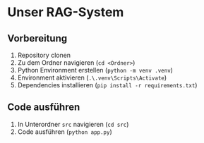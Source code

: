 # Unser RAG-System

## Vorbereitung

1. Repository clonen
2. Zu dem Ordner navigieren (`cd <Ordner>`)
3. Python Environment erstellen (`python -m venv .venv`)
4. Environment aktivieren (`.\.venv\Scripts\Activate`)
5. Dependencies installieren (`pip install -r requirements.txt`)

## Code ausführen

1. In Unterordner `src` navigieren (`cd src`)
2. Code ausführen (`python app.py`)

